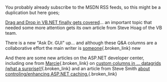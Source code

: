 You probably already subscribe to the MSDN RSS feeds, so this might be a duplication but here goes;

[Drag and Drop in VB.NET finally gets covered](http://msdn.microsoft.com/vbasic/default.aspx?pull=/library/en-us/dv_vstechart/html/vbtchImpDragDrop.asp)... an important topic that needed some more attention gets its own article from Steve Hoag of the VB team. 

There is a new "Ask Dr. GUI" up... and although these Q&A columns are a collaborative effort the main writer is [someone](http://weblogs.asp.net/ksharkey/){.broken_link} new

And there are some new articles on the ASP.NET developer center, including one from [Marcie](http://weblogs.asp.net/datagridgirl/){.broken_link} on [custom columns in ... datagrids (what a surprise)!](http://msdn.microsoft.com/vbasic/using/building/web/default.aspx?pull=/library/en-us/dnaspp/html/creatingcustomcolumns.asp){.broken_link} and an article from Steve Smith [about controling/enhancing ASP.NET caching.](http://msdn.microsoft.com/vcsharp/using/building/web/default.aspx?pull=/library/en-us/dnaspp/html/aspnet-createcacheconfigobject.asp){.broken_link}